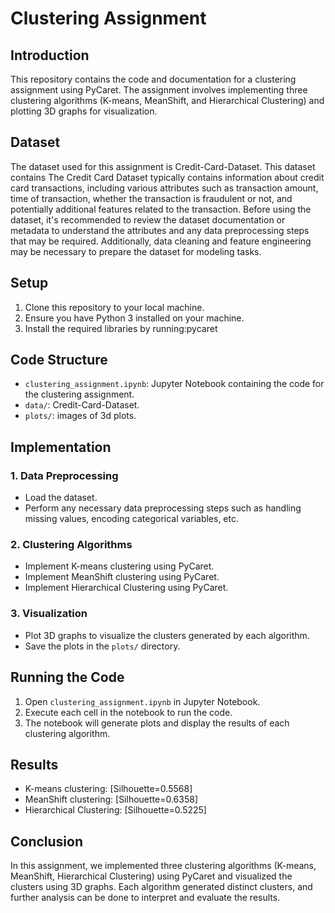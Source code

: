 # Clustering Assignment 

## Introduction
This repository contains the code and documentation for a clustering assignment using PyCaret. The assignment involves implementing three clustering algorithms (K-means, MeanShift, and Hierarchical Clustering) and plotting 3D graphs for visualization.

## Dataset
The dataset used for this assignment is Credit-Card-Dataset. This dataset contains The Credit Card Dataset typically contains information about credit card transactions, including various attributes such as transaction amount, time of transaction, whether the transaction is fraudulent or not, and potentially additional features related to the transaction.
Before using the dataset, it's recommended to review the dataset documentation or metadata to understand the attributes and any data preprocessing steps that may be required. Additionally, data cleaning and feature engineering may be necessary to prepare the dataset for modeling tasks.

## Setup
1. Clone this repository to your local machine.
2. Ensure you have Python 3 installed on your machine.
3. Install the required libraries by running:pycaret

## Code Structure
- `clustering_assignment.ipynb`: Jupyter Notebook containing the code for the clustering assignment.
- `data/`: Credit-Card-Dataset.
- `plots/`: images of 3d plots.

## Implementation
### 1. Data Preprocessing
- Load the dataset.
- Perform any necessary data preprocessing steps such as handling missing values, encoding categorical variables, etc.

### 2. Clustering Algorithms
- Implement K-means clustering using PyCaret.
- Implement MeanShift clustering using PyCaret.
- Implement Hierarchical Clustering using PyCaret.

### 3. Visualization
- Plot 3D graphs to visualize the clusters generated by each algorithm.
- Save the plots in the `plots/` directory.

## Running the Code
1. Open `clustering_assignment.ipynb` in Jupyter Notebook.
2. Execute each cell in the notebook to run the code.
3. The notebook will generate plots and display the results of each clustering algorithm.

## Results
- K-means clustering: [Silhouette=0.5568]
- MeanShift clustering: [Silhouette=0.6358]
- Hierarchical Clustering: [Silhouette=0.5225]

## Conclusion
In this assignment, we implemented three clustering algorithms (K-means, MeanShift, Hierarchical Clustering) using PyCaret and visualized the clusters using 3D graphs. Each algorithm generated distinct clusters, and further analysis can be done to interpret and evaluate the results.




